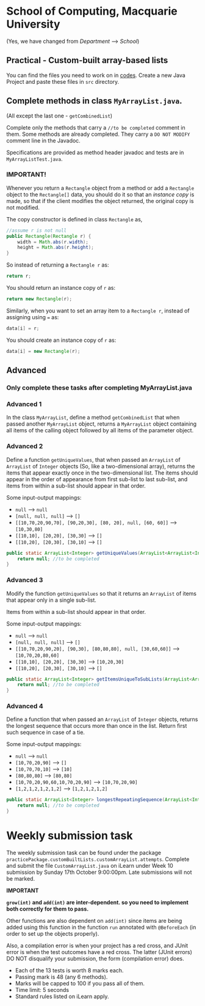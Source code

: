 # School of Computing, Macquarie University

(Yes, we have changed from *Department* --> *School*)

## Practical - Custom-built array-based lists

You can find the files you need to work on in [codes](./codes). Create a new Java Project and paste these files in `src` directory. 

## Complete methods in class `MyArrayList.java`.

(All except the last one - `getCombinedList`)

Complete only the methods that carry a `//to be completed` comment in them. Some methods are already completed. They carry a `DO NOT MODIFY` comment line in the Javadoc.

Specifications are provided as method header javadoc and tests are in `MyArrayListTest.java`.

### IMPORTANT! 

Whenever you return a `Rectangle` object from a method or add a `Rectangle` object to the `Rectangle[]` data, you should do it so that an *instance copy* is made, so that if the client modifies the object returned, the original copy is not modified.

The copy constructor is defined in class `Rectangle` as,

```java
//assume r is not null
public Rectangle(Rectangle r) {
	width = Math.abs(r.width);
	height = Math.abs(r.height);
}
```

So instead of returning a `Rectangle r` as:

```java
return r;
```

You should return an instance copy of `r` as:

```java
return new Rectangle(r);
```

Similarly, when you want to set an array item to a `Rectangle r`, instead of assigning using `=` as:

```java
data[i] = r;
```

You should create an instance copy of `r` as:

```java
data[i] = new Rectangle(r);
```

## Advanced
### Only complete these tasks after completing MyArrayList.java

### Advanced 1

In the class `MyArrayList`, define a method `getCombinedList` that when passed another `MyArrayList` object, returns a `MyArrayList` object containing all items of the calling object followed by all items of the parameter object.

### Advanced 2

Define a function `getUniqueValues`, that when passed an `ArrayList` of `ArrayList` of `Integer` objects (So, like a two-dimensional array), returns the items that appear exactly once in the two-dimensional list. The items should appear in the order of appearance from first sub-list to last sub-list, and items from within a sub-list should appear in that order.

Some input-output mappings:

- `null` --> `null`
- `[null, null, null]` --> `[]`
- `[[10,70,20,90,70], [90,20,30], [80, 20], null, [60, 60]]` --> `[10,30,80]` 
- `[[10,10], [20,20], [30,30]` --> `[]`
- `[[10,20], [20,30], [30,10]` --> `[]`

```java
public static ArrayList<Integer> getUniqueValues(ArrayList<ArrayList<Integer>> list) {
	return null; //to be completed
}
```

### Advanced 3

Modify the function `getUniqueValues` so that it returns an `ArrayList` of items that appear only in a single sub-list.

Items from within a sub-list should appear in that order.

Some input-output mappings:

- `null` --> `null`
- `[null, null, null]` --> `[]`
- `[[10,70,20,90,20], [90,30], [80,80,80], null, [30,60,60]]` --> `[10,70,20,80,60]` 
- `[[10,10], [20,20], [30,30]` --> `[10,20,30]`
- `[[10,20], [20,30], [30,10]` --> `[]`

```java
public static ArrayList<Integer> getItemsUniqueToSubLists(ArrayList<ArrayList<Integer>> list) {
	return null; //to be completed
}
```

### Advanced 4

Define a function that when passed an `ArrayList` of `Integer` objects, returns the longest sequence that occurs more than once in the list. Return first such sequence in case of a tie.

Some input-output mappings:

- `null` --> `null`
- `[10,70,20,90]` --> `[]`
- `[10,70,70,10]` --> `[10]`
- `[80,80,80]` --> `[80,80]`
- `[10,70,20,90,60,10,70,20,90]` --> `[10,70,20,90]`
- `[1,2,1,2,1,2,1,2]` --> `[1,2,1,2,1,2]`

```java
public static ArrayList<Integer> longestRepeatingSequence(ArrayList<Integer> list) {
	return null; //to be completed
}
```

# Weekly submission task 

The weekly submission task can be found under the package `practicePackage.customBuiltLists.customArrayList.attempts`. Complete and submit the file `CustomArrayList.java` on iLearn under Week 10 submission by Sunday 17th October 9:00:00pm. Late submissions will not be marked.

**IMPORTANT**

**`grow(int)` and `add(int)` are inter-dependent. so you need to implement both correctly for them to pass.**

Other functions are also dependent on `add(int)` since items are being added using this function in the function `run` annotated with `@BeforeEach` (in order to set up the objects properly).

Also, a compilation error is when your project has a red cross, and  JUnit error is when the test outcomes have a red cross. The latter (JUnit errors) DO NOT disqualify your submission, the form (compilation error) does.

- Each of the 13 tests is worth 8 marks each. 
- Passing mark is 48 (any 6 methods). 
- Marks will be capped to 100 if you pass all of them. 
- Time limit: 5 seconds
- Standard rules listed on iLearn apply.
